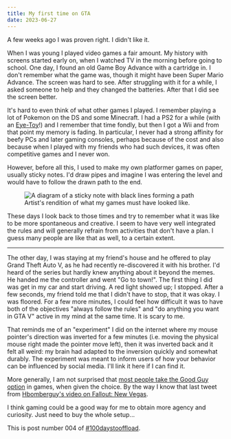 ```yaml
---
title: My first time on GTA
date: 2023-06-27
---
```

A few weeks ago I was proven right. I didn't like it.

When I was young I played video games a fair amount. My history with screens started early on, when I watched TV in the morning before going to school. One day, I found an old Game Boy Advance with a cartridge in. I don't remember what the game was, though it might have been Super Mario Advance. The screen was hard to see. After struggling with it for a while, I asked someone to help and they changed the batteries. After that I did see the screen better.

It's hard to even think of what other games I played. I remember playing a lot of Pokemon on the DS and some Minecraft. I had a PS2 for a while (with an [Eye-Toy](https://en.wikipedia.org/wiki/EyeToy)!) and I remember that time fondly, but then I got a Wii and from that point my memory is fading. In particular, I never had a strong affinity for beefy PCs and later gaming consoles, perhaps because of the cost and also because when I played with my friends who had such devices, it was often competitive games and I never won.

However, before all this, I used to make my own platformer games on paper, usually sticky notes. I'd draw pipes and imagine I was entering the level and would have to follow the drawn path to the end.

<figure>
<img src="../assets/game-note.png" alt="A diagram of a sticky note with black lines forming a path"/>
<figcaption>Artist's rendition of what my games must have looked like.</figcaption>
</figure>

These days I look back to those times and try to remember what it was like to be more spontaneous and creative. I seem to have very well integrated the rules and will generally refrain from activities that don't have a plan. I guess many people are like that as well, to a certain extent.

---

The other day, I was staying at my friend's house and he offered to play Grand Theft Auto V, as he had recently re-discovered it with his brother. I'd heard of the series but hardly knew anything about it beyond the memes. He handed me the controller and went "Go to town!".
The first thing I did was get in my car and start driving. A red light showed up; I stopped. After a few seconds, my friend told me that I didn't have to stop, that it was okay. I was floored. For a few more minutes, I could feel how difficult it was to have both of the objectives "always follow the rules" and "do anything you want in GTA V" active in my mind at the same time. It is scary to me.

That reminds me of an "experiment" I did on the internet where my mouse pointer's direction was inverted for a few minutes (i.e. moving the physical mouse right made the pointer move left), then it was inverted back and it felt all weird: my brain had adapted to the inversion quickly and somewhat durably. The experiment was meant to inform users of how your behavior can be influenced by social media. I'll link it here if I can find it.

More generally, I am not surprised that [most people take the Good Guy option](https://twitter.com/ebengerjohn/status/1230205582478458880?lang=en) in games, when given the choice. By the way I know that last tweet from [Hbomberguy's video on Fallout: New Vegas](https://www.youtube.com/watch?v=gzF7aHxk4Y4).

I think gaming could be a good way for me to obtain more agency and curiosity. Just need to buy the whole setup...

This is post number 004 of [#100daystooffload](https://100daystooffload.com/).